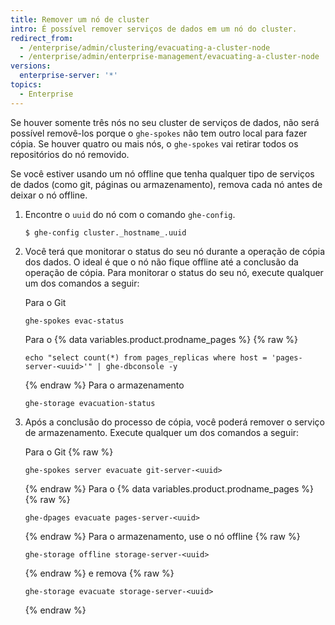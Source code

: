 ```yaml
---
title: Remover um nó de cluster
intro: É possível remover serviços de dados em um nó do cluster.
redirect_from:
  - /enterprise/admin/clustering/evacuating-a-cluster-node
  - /enterprise/admin/enterprise-management/evacuating-a-cluster-node
versions:
  enterprise-server: '*'
topics:
  - Enterprise
---
```


Se houver somente três nós no seu cluster de serviços de dados, não será possível removê-los porque o `ghe-spokes` não tem outro local para fazer cópia. Se houver quatro ou mais nós, o `ghe-spokes` vai retirar todos os repositórios do nó removido.

Se você estiver usando um nó offline que tenha qualquer tipo de serviços de dados (como git, páginas ou armazenamento), remova cada nó antes de deixar o nó offline.

1. Encontre o `uuid` do nó com o comando `ghe-config`.

    ```
    $ ghe-config cluster._hostname_.uuid
    ```

2. Você terá que monitorar o status do seu nó durante a operação de cópia dos dados. O ideal é que o nó não fique offline até a conclusão da operação de cópia. Para monitorar o status do seu nó, execute qualquer um dos comandos a seguir:

    Para o Git
    ```
    ghe-spokes evac-status
    ```
    Para o {% data variables.product.prodname_pages %}
    {% raw %}
    ```
    echo "select count(*) from pages_replicas where host = 'pages-server-<uuid>'" | ghe-dbconsole -y
    ```
    {% endraw %}
    Para o armazenamento
    ```
    ghe-storage evacuation-status
    ```

3. Após a conclusão do processo de cópia, você poderá remover o serviço de armazenamento. Execute qualquer um dos comandos a seguir:

    Para o Git
    {% raw %}
    ```
    ghe-spokes server evacuate git-server-<uuid>
    ```
    {% endraw %}
    Para o {% data variables.product.prodname_pages %}
    {% raw %}
    ```
    ghe-dpages evacuate pages-server-<uuid>
    ```
    {% endraw %}
    Para o armazenamento, use o nó offline
    {% raw %}
    ```
    ghe-storage offline storage-server-<uuid>
    ```
    {% endraw %}
      e remova
    {% raw %}
    ```
    ghe-storage evacuate storage-server-<uuid>
    ```
    {% endraw %}
